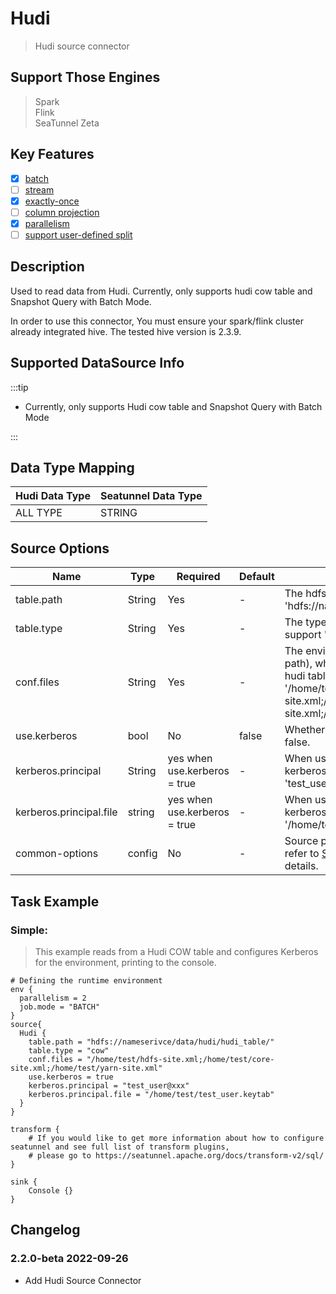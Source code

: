 # Hudi

> Hudi source connector

## Support Those Engines

> Spark<br/>
> Flink<br/>
> SeaTunnel Zeta<br/>

## Key Features

- [x] [batch](../../concept/connector-v2-features.md)
- [ ] [stream](../../concept/connector-v2-features.md)
- [x] [exactly-once](../../concept/connector-v2-features.md)
- [ ] [column projection](../../concept/connector-v2-features.md)
- [x] [parallelism](../../concept/connector-v2-features.md)
- [ ] [support user-defined split](../../concept/connector-v2-features.md)

## Description

Used to read data from Hudi. Currently, only supports hudi cow table and Snapshot Query with Batch Mode.

In order to use this connector, You must ensure your spark/flink cluster already integrated hive. The tested hive version is 2.3.9.

## Supported DataSource Info

:::tip

* Currently, only supports Hudi cow table and Snapshot Query with Batch Mode

:::

## Data Type Mapping

| Hudi Data Type | Seatunnel Data Type |
|----------------|---------------------|
| ALL TYPE       | STRING              |

## Source Options

|          Name           |  Type  |           Required           | Default |                                                                                              Description                                                                                              |
|-------------------------|--------|------------------------------|---------|-------------------------------------------------------------------------------------------------------------------------------------------------------------------------------------------------------|
| table.path              | String | Yes                          | -       | The hdfs root path of hudi table,such as 'hdfs://nameserivce/data/hudi/hudi_table/'.                                                                                                                  |
| table.type              | String | Yes                          | -       | The type of hudi table. Now we only support 'cow', 'mor' is not support yet.                                                                                                                          |
| conf.files              | String | Yes                          | -       | The environment conf file path list(local path), which used to init hdfs client to read hudi table file. The example is '/home/test/hdfs-site.xml;/home/test/core-site.xml;/home/test/yarn-site.xml'. |
| use.kerberos            | bool   | No                           | false   | Whether to enable Kerberos, default is false.                                                                                                                                                         |
| kerberos.principal      | String | yes when use.kerberos = true | -       | When use kerberos, we should set kerberos principal such as 'test_user@xxx'.                                                                                                                          |
| kerberos.principal.file | string | yes when use.kerberos = true | -       | When use kerberos,  we should set kerberos principal file such as '/home/test/test_user.keytab'.                                                                                                      |
| common-options          | config | No                           | -       | Source plugin common parameters, please refer to [Source Common Options](common-options.md) for details.                                                                                              |

## Task Example

### Simple:

> This example reads from a Hudi COW table and configures Kerberos for the environment, printing to the console.

```hocon
# Defining the runtime environment
env {
  parallelism = 2
  job.mode = "BATCH"
}
source{
  Hudi {
    table.path = "hdfs://nameserivce/data/hudi/hudi_table/"
    table.type = "cow"
    conf.files = "/home/test/hdfs-site.xml;/home/test/core-site.xml;/home/test/yarn-site.xml"
    use.kerberos = true
    kerberos.principal = "test_user@xxx"
    kerberos.principal.file = "/home/test/test_user.keytab"
  }
}

transform {
    # If you would like to get more information about how to configure seatunnel and see full list of transform plugins,
    # please go to https://seatunnel.apache.org/docs/transform-v2/sql/
}

sink {
    Console {}
}
```

## Changelog

### 2.2.0-beta 2022-09-26

- Add Hudi Source Connector

